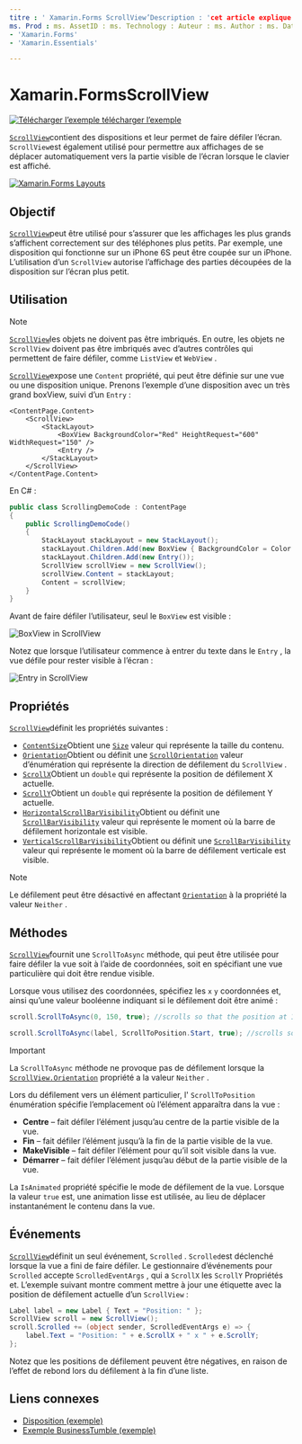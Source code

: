 ```yaml
---
titre : ' Xamarin.Forms ScrollView’Description : 'cet article explique comment utiliser la Xamarin.Forms classe ScrollView pour présenter des mises en page qui ne tiennent pas sur un seul écran, et qui ont du contenu faire de la place pour le clavier.
ms. Prod : ms. AssetID : ms. Technology : Auteur : ms. Author : ms. Date : No-Loc :
- 'Xamarin.Forms'
- 'Xamarin.Essentials'

---
```


# <a name="xamarinforms-scrollview"></a>Xamarin.FormsScrollView

[![Télécharger ](~/media/shared/download.png) l’exemple télécharger l’exemple](https://docs.microsoft.com/samples/xamarin/xamarin-forms-samples/userinterface-layout)

[`ScrollView`](xref:Xamarin.Forms.ScrollView)contient des dispositions et leur permet de faire défiler l’écran. `ScrollView`est également utilisé pour permettre aux affichages de se déplacer automatiquement vers la partie visible de l’écran lorsque le clavier est affiché.

[![](scroll-view-images/layouts-sml.png "Xamarin.Forms Layouts")](scroll-view-images/layouts.png#lightbox "Xamarin.Forms Layouts")

## <a name="purpose"></a>Objectif

[`ScrollView`](xref:Xamarin.Forms.ScrollView)peut être utilisé pour s’assurer que les affichages les plus grands s’affichent correctement sur des téléphones plus petits. Par exemple, une disposition qui fonctionne sur un iPhone 6S peut être coupée sur un iPhone. L’utilisation d’un `ScrollView` autorise l’affichage des parties découpées de la disposition sur l’écran plus petit.

## <a name="usage"></a>Utilisation

> [!NOTE]
> [`ScrollView`](xref:Xamarin.Forms.ScrollView)les objets ne doivent pas être imbriqués. En outre, les objets ne `ScrollView` doivent pas être imbriqués avec d’autres contrôles qui permettent de faire défiler, comme `ListView` et `WebView` .

[`ScrollView`](xref:Xamarin.Forms.ScrollView)expose une `Content` propriété, qui peut être définie sur une vue ou une disposition unique. Prenons l’exemple d’une disposition avec un très grand boxView, suivi d’un `Entry` :

```xaml
<ContentPage.Content>
    <ScrollView>
        <StackLayout>
            <BoxView BackgroundColor="Red" HeightRequest="600" WidthRequest="150" />
            <Entry />
        </StackLayout>
    </ScrollView>
</ContentPage.Content>
```

En C# :

```csharp
public class ScrollingDemoCode : ContentPage
{
    public ScrollingDemoCode()
    {
        StackLayout stackLayout = new StackLayout();
        stackLayout.Children.Add(new BoxView { BackgroundColor = Color.Red, HeightRequest = 600, WidthRequest = 150 });
        stackLayout.Children.Add(new Entry());
        ScrollView scrollView = new ScrollView();
        scrollView.Content = stackLayout;
        Content = scrollView;
    }
}
```

Avant de faire défiler l’utilisateur, seul le `BoxView` est visible :

![](scroll-view-images/scroll-start.png "BoxView in ScrollView")

Notez que lorsque l’utilisateur commence à entrer du texte dans le `Entry` , la vue défile pour rester visible à l’écran :

![](scroll-view-images/scroll-end.png "Entry in ScrollView")

## <a name="properties"></a>Propriétés

[`ScrollView`](xref:Xamarin.Forms.ScrollView)définit les propriétés suivantes :

- [`ContentSize`](xref:Xamarin.Forms.ScrollView.ContentSizeProperty)Obtient une [`Size`](xref:Xamarin.Forms.Size) valeur qui représente la taille du contenu.
- [`Orientation`](xref:Xamarin.Forms.ScrollView.OrientationProperty)Obtient ou définit une [`ScrollOrientation`](xref:Xamarin.Forms.ScrollOrientation) valeur d’énumération qui représente la direction de défilement du `ScrollView` .
- [`ScrollX`](xref:Xamarin.Forms.ScrollView.ScrollXProperty)Obtient un `double` qui représente la position de défilement X actuelle.
- [`ScrollY`](xref:Xamarin.Forms.ScrollView.ScrollYProperty)Obtient un `double` qui représente la position de défilement Y actuelle.
- [`HorizontalScrollBarVisibility`](xref:Xamarin.Forms.ScrollView.HorizontalScrollBarVisibilityProperty)Obtient ou définit une [`ScrollBarVisibility`](xref:Xamarin.Forms.ScrollBarVisibility) valeur qui représente le moment où la barre de défilement horizontale est visible.
- [`VerticalScrollBarVisibility`](xref:Xamarin.Forms.ScrollView.VerticalScrollBarVisibilityProperty)Obtient ou définit une [`ScrollBarVisibility`](xref:Xamarin.Forms.ScrollBarVisibility) valeur qui représente le moment où la barre de défilement verticale est visible.

> [!NOTE]
> Le défilement peut être désactivé en affectant [`Orientation`](xref:Xamarin.Forms.ScrollView.OrientationProperty) à la propriété la valeur `Neither` .

## <a name="methods"></a>Méthodes

[`ScrollView`](xref:Xamarin.Forms.ScrollView)fournit une `ScrollToAsync` méthode, qui peut être utilisée pour faire défiler la vue soit à l’aide de coordonnées, soit en spécifiant une vue particulière qui doit être rendue visible.

Lorsque vous utilisez des coordonnées, spécifiez les `x` `y` coordonnées et, ainsi qu’une valeur booléenne indiquant si le défilement doit être animé :

```csharp
scroll.ScrollToAsync(0, 150, true); //scrolls so that the position at 150px from the top is visible

scroll.ScrollToAsync(label, ScrollToPosition.Start, true); //scrolls so that the label is at the start of the list
```

> [!IMPORTANT]
> La `ScrollToAsync` méthode ne provoque pas de défilement lorsque la [`ScrollView.Orientation`](xref:Xamarin.Forms.ScrollView.OrientationProperty) propriété a la valeur `Neither` .

Lors du défilement vers un élément particulier, l' `ScrollToPosition` énumération spécifie l’emplacement où l’élément apparaîtra dans la vue :

- **Centre** &ndash; fait défiler l’élément jusqu’au centre de la partie visible de la vue.
- **Fin** &ndash; fait défiler l’élément jusqu’à la fin de la partie visible de la vue.
- **MakeVisible** &ndash; fait défiler l’élément pour qu’il soit visible dans la vue.
- **Démarrer** &ndash; fait défiler l’élément jusqu’au début de la partie visible de la vue.

La `IsAnimated` propriété spécifie le mode de défilement de la vue. Lorsque la valeur `true` est, une animation lisse est utilisée, au lieu de déplacer instantanément le contenu dans la vue.

## <a name="events"></a>Événements

[`ScrollView`](xref:Xamarin.Forms.ScrollView)définit un seul événement, `Scrolled` . `Scrolled`est déclenché lorsque la vue a fini de faire défiler. Le gestionnaire d’événements pour `Scrolled` accepte `ScrolledEventArgs` , qui a `ScrollX` les `ScrollY` Propriétés et. L’exemple suivant montre comment mettre à jour une étiquette avec la position de défilement actuelle d’un `ScrollView` :

```csharp
Label label = new Label { Text = "Position: " };
ScrollView scroll = new ScrollView();
scroll.Scrolled += (object sender, ScrolledEventArgs e) => {
    label.Text = "Position: " + e.ScrollX + " x " + e.ScrollY;
};
```

Notez que les positions de défilement peuvent être négatives, en raison de l’effet de rebond lors du défilement à la fin d’une liste.

## <a name="related-links"></a>Liens connexes

- [Disposition (exemple)](https://docs.microsoft.com/samples/xamarin/xamarin-forms-samples/userinterface-layout)
- [Exemple BusinessTumble (exemple)](https://docs.microsoft.com/samples/xamarin/xamarin-forms-samples/userinterface-businesstumble)
